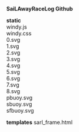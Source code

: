 **SaiLAwayRaceLog Github**

**static**  
windy.js  
windy.css  
0.svg  
1.svg  
2.svg  
3.svg  
4.svg  
5.svg  
6.svg  
7.svg  
8.svg  
pbuoy.svg  
sbuoy.svg  
sfbuoy.svg  
  
**templates**
sarl_frame.html
